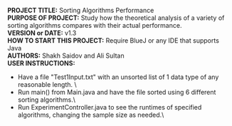 **PROJECT TITLE:** Sorting Algorithms Performance\
**PURPOSE OF PROJECT:** Study how the theoretical analysis of a variety of sorting algorithms compares with their actual performance.\
**VERSION or DATE:** v1.3\
**HOW TO START THIS PROJECT:** Require BlueJ or any IDE that supports Java\
**AUTHORS:** Shakh Saidov and Ali Sultan\
**USER INSTRUCTIONS:**
- Have a file "Test1Input.txt" with an unsorted list of 1 data type of any reasonable length. \
- Run main() from Main.java and have the file sorted using 6 different sorting algorithms.\
- Run ExperimentController.java to see the runtimes of specified algorithms, changing the sample size as needed.\
